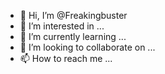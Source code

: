 - 👋 Hi, I’m @Freakingbuster
- 👀 I’m interested in ...
- 🌱 I’m currently learning ...
- 💞️ I’m looking to collaborate on ...
- 📫 How to reach me ...

<!---
Freakingbuster/Freakingbuster is a ✨ special ✨ repository because its `README.md` (this file) appears on your GitHub profile.
You can click the Preview link to take a look at your changes.
--->
